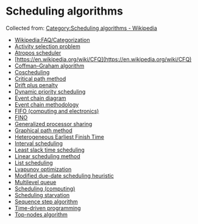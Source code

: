 # Scheduling algorithms

Collected from: [Category:Scheduling algorithms - Wikipedia](https://en.wikipedia.org/wiki/Category:Scheduling_algorithms?oldformat=true)

- [Wikipedia:FAQ/Categorization](https://en.wikipedia.org/wiki/Wikipedia:FAQ/Categorization#Why_might_a_category_list_not_be_up_to_date?)
- [Activity selection problem](https://en.wikipedia.org/wiki/Activity_selection_problem)
- [Atropos scheduler](https://en.wikipedia.org/wiki/Atropos_scheduler)
- [https://en.wikipedia.org/wiki/CFQ](https://en.wikipedia.org/wiki/CFQ)
- [Coffman–Graham algorithm](https://en.wikipedia.org/wiki/Coffman%E2%80%93Graham_algorithm)
- [Coscheduling](https://en.wikipedia.org/wiki/Coscheduling)
- [Critical path method](https://en.wikipedia.org/wiki/Critical_path_method)
- [Drift plus penalty](https://en.wikipedia.org/wiki/Drift_plus_penalty)
- [Dynamic priority scheduling](https://en.wikipedia.org/wiki/Dynamic_priority_scheduling)
- [Event chain diagram](https://en.wikipedia.org/wiki/Event_chain_diagram)
- [Event chain methodology](https://en.wikipedia.org/wiki/Event_chain_methodology)
- [FIFO (computing and electronics)](https://en.wikipedia.org/wiki/FIFO_(computing_and_electronics))
- [FINO](https://en.wikipedia.org/wiki/FINO)
- [Generalized processor sharing](https://en.wikipedia.org/wiki/Generalized_processor_sharing)
- [Graphical path method](https://en.wikipedia.org/wiki/Graphical_path_method)
- [Heterogeneous Earliest Finish Time](https://en.wikipedia.org/wiki/Heterogeneous_Earliest_Finish_Time)
- [Interval scheduling](https://en.wikipedia.org/wiki/Interval_scheduling)
- [Least slack time scheduling](https://en.wikipedia.org/wiki/Least_slack_time_scheduling)
- [Linear scheduling method](https://en.wikipedia.org/wiki/Linear_scheduling_method)
- [List scheduling](https://en.wikipedia.org/wiki/List_scheduling)
- [Lyapunov optimization](https://en.wikipedia.org/wiki/Lyapunov_optimization)
- [Modified due-date scheduling heuristic](https://en.wikipedia.org/wiki/Modified_due-date_scheduling_heuristic)
- [Multilevel queue](https://en.wikipedia.org/wiki/Multilevel_queue)
- [Scheduling (computing)](https://en.wikipedia.org/wiki/Scheduling_(computing))
- [Scheduling starvation](https://en.wikipedia.org/wiki/Scheduling_starvation)
- [Sequence step algorithm](https://en.wikipedia.org/wiki/Sequence_step_algorithm)
- [Time-driven programming](https://en.wikipedia.org/wiki/Time-driven_programming)
- [Top-nodes algorithm](https://en.wikipedia.org/wiki/Top-nodes_algorithm)